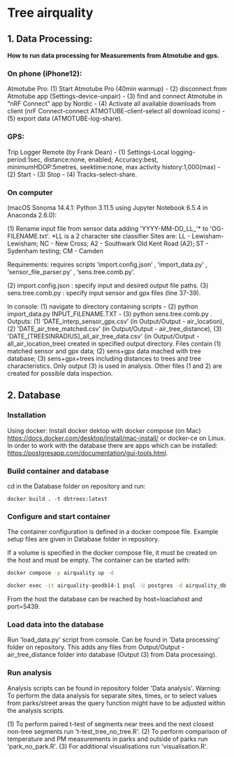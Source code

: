 # Tree airquality
## 1. Data Processing:
**How to run data processing for Measurements from Atmotube and gps.**

### On phone (iPhone12):
Atmotube Pro: (1) Start Atmotube Pro (40min warmup) - (2) disconnect from Atmotube app (Settings-device-unpair) - (3) find and connect Atmotube in “nRF Connect” app by Nordic - (4) Activate all available downloads from client (nrF Connect-connect ATMOTUBE-client-select all download icons) - (5) export data (ATMOTUBE-log-share).

### GPS: 
Trip Logger Remote (by Frank Dean) - (1) Settings-Local logging-period:1sec, distance:none, enabled; Accuracy:best, minimumHDOP:5metres, seektime:none, max activity history:1,000(max) - (2) Start - (3) Stop - (4) Tracks-select-share.


### On computer 
(macOS Sonoma 14.4.1: Python 3.11.5 using Jupyter Notebook 6.5.4 in Anaconda 2.6.0):

(1) Rename input file from sensor data adding 'YYYY-MM-DD_LL_'* to 'OG-FILENAME.txt'.
*LL is a 2 character site classifier
Sites are: LL - Lewisham-Lewisham; NC - New Cross; A2 - Southwark Old Kent Road (A2); ST - Sydenham testing; CM - Camden

Requirements: requires scripts ‘import.config.json’ , ‘import_data.py’ , ‘sensor_file_parser.py’ , ‘sens.tree.comb.py’.

(2) import.config.json : specify input and desired output file paths.
(3) sens.tree.comb.py : specify input sensor and gpx files (line 37-39).

In console: (1) navigate to directory containing scripts - (2) python import_data.py INPUT_FILENAME.TXT - (3) python sens.tree.comb.py
.
Outputs: (1) ‘DATE_interp_sensor_gpx.csv’ (in Output/Output - air_location), (2) 'DATE_air_tree_matched.csv' (in Output/Output - air_tree_distance), (3) 'DATE_[TREESINRADIUS]_all_air_tree_data.csv' (in Output/Output - all_air_location_tree)
created in specified output directory. Files contain (1) matched sensor and gpx data; (2) sens+gpx data mached with tree database; (3) sens+gpx+trees including distances to trees and tree characteristics. Only output (3) is used in analysis. Other files (1 and 2) are created for possible data inspection.


## 2. Database

### Installation
Using docker: Install docker dektop with docker compose (on Mac) https://docs.docker.com/desktop/install/mac-install/ or docker-ce on Linux.
In order to work with the database there are apps which can be installed: https://postgresapp.com/documentation/gui-tools.html.

### Build container and database

cd in the Database folder on repository and run:
```
docker build . -t dbtrees:latest
````
### Configure and start container

The container configuration is defined in a docker compose file. Example setup files are given in Database folder in repository.

If a volume is specified in the docker compose file, it must be created on the host and must be empty.
The container can be started with:
```bash
docker compose -p airquality up -d

docker exec -it airquality-geodb14-1 psql -U postgres -d airquality_db

```
From the host the database can be reached by host=loaclahost and port=5439.


### Load data into the database
Run 'load_data.py' script from console. Can be found in 'Data processing' folder on repository. This adds any files from Output/Output - air_tree_distance folder into database (Output (3) from Data processing).

### Run analysis
Analysis scripts can be found in repository folder 'Data analysis'. Warning: To perform the data analysis for separate sites, times, or to select values from parks/street areas the query function might have to be adjusted within the analysis scripts.

(1) To perform paired t-test of segments near trees and the next closest non-tree segments run 't-test_tree_no_tree.R'.
(2) To perform comparison of temperature and PM measurements in parks and outside of parks run 'park_no_park.R'.
(3) For additional visualisations run 'visualisation.R'.




